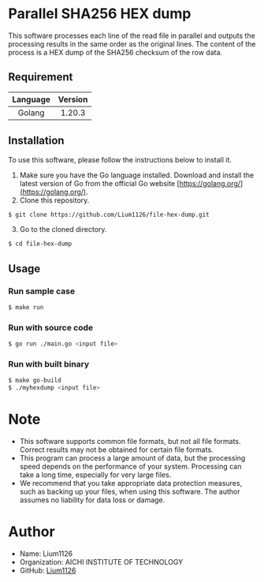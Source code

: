 # Parallel SHA256 HEX dump

This software processes each line of the read file in parallel and outputs the processing results in the same order as the original lines.
The content of the process is a HEX dump of the SHA256 checksum of the row data.

## Requirement

| Language | Version |
| :---: | :---: |
| Golang | 1.20.3 |

## Installation

To use this software, please follow the instructions below to install it.

1. Make sure you have the Go language installed. Download and install the latest version of Go from the official Go website [https://golang.org/](https://golang.org/).
2. Clone this repository.
```bash
$ git clone https://github.com/Lium1126/file-hex-dump.git
```
3. Go to the cloned directory.
```bash
$ cd file-hex-dump
```

## Usage
### Run sample case
```bash
$ make run
```

### Run with source code
```bash
$ go run ./main.go <input file>
```

### Run with built binary
```bash
$ make go-build
$ ./myhexdump <input file>
```

# Note

- This software supports common file formats, but not all file formats. Correct results may not be obtained for certain file formats.
- This program can process a large amount of data, but the processing speed depends on the performance of your system. Processing can take a long time, especially for very large files.
- We recommend that you take appropriate data protection measures, such as backing up your files, when using this software. The author assumes no liability for data loss or damage.

# Author

* Name: Lium1126
* Organization: AICHI INSTITUTE OF TECHNOLOGY
* GitHub: [Lium1126](https://github.com/Lium1126)

